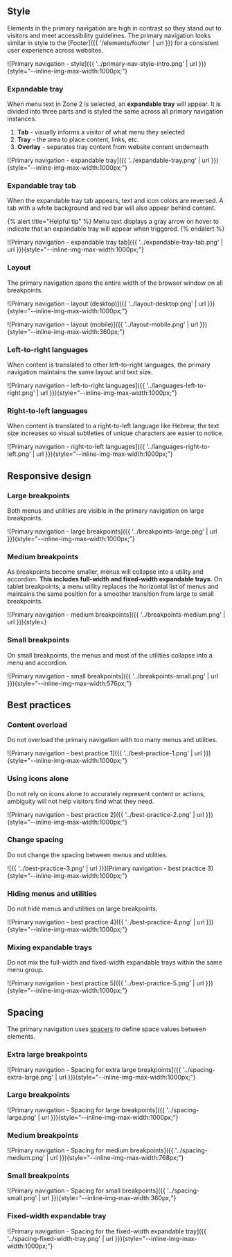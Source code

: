 
## Style

  Elements in the primary navigation are high in contrast so they stand out to 
  visitors and meet accessibility guidelines. The primary navigation looks 
  similar in style to the [Footer]({{ '/elements/footer' | url }}) for a 
  consistent user experience across websites.

  ![Primary navigation - style]({{ '../primary-nav-style-intro.png' | url 
  }}){style="--inline-img-max-width:1000px;"}

### Expandable tray

  When menu text in Zone 2 is selected, an **expandable tray** will appear. 
  It is divided into three parts and is styled the same across all primary 
  navigation instances.

  1. **Tab** - visually informs a visitor of what menu they selected
  1. **Tray** - the area to place content, links, etc.
  1. **Overlay** - separates tray content from website content underneath

  ![Primary navigation - expandable tray]({{ '../expandable-tray.png' | url 
  }}){style="--inline-img-max-width:1000px;"}

### Expandable tray tab

  When the expandable tray tab appears, text and icon colors are reversed. A tab 
  with a white background and red bar will also appear behind content.

  {% alert title="Helpful tip" %}
  Menu text displays a gray arrow on hover to indicate that an expandable tray 
  will appear when triggered.
  {% endalert %}

  ![Primary navigation - expandable tray tab]({{ '../expandable-tray-tab.png' | 
  url }}){style="--inline-img-max-width:1000px;"}

### Layout

  The primary navigation spans the entire width of the browser window on all 
  breakpoints.

  ![Primary navigation - layout (desktop)]({{ '../layout-desktop.png' | url 
  }}){style="--inline-img-max-width:1000px;"}

  ![Primary navigation - layout (mobile)]({{ '../layout-mobile.png' | url 
  }}){style="--inline-img-max-width:360px;"}

### Left-to-right languages

  When content is translated to other left-to-right languages, the primary 
  navigation maintains the same layout and text size.

  ![Primary navigation - left-to-right languages]({{ 
  '../languages-left-to-right.png' | url 
  }}){style="--inline-img-max-width:1000px;"}

### Right-to-left languages

  When content is translated to a right-to-left language like Hebrew, the text 
  size increases so visual subtleties of unique characters are easier to notice.

  ![Primary navigation - right-to-left languages]({{ 
  '../languages-right-to-left.png' | url 
  }}){style="--inline-img-max-width:1000px;"}


## Responsive design

### Large breakpoints

  Both menus and utilities are visible in the primary navigation on large 
  breakpoints.

  ![Primary navigation - large breakpoints]({{ '../breakpoints-large.png' | url 
  }}){style="--inline-img-max-width:1000px;"}

### Medium breakpoints

  As breakpoints become smaller, menus will collapse into a utility and 
  accordion. **This includes full-width and fixed-width expandable 
  trays.** On tablet breakpoints, a menu utility replaces the horizontal 
  list of menus and maintains the same position for a smoother transition from 
  large to small breakpoints.

  ![Primary navigation - medium breakpoints]({{ '../breakpoints-medium.png' | url 
  }}){style=}

### Small breakpoints

  On small breakpoints, the menus and most of the utilities collapse into a menu 
  and accordion.

  ![Primary navigation - small breakpoints]({{ '../breakpoints-small.png' | url 
  }}){style="--inline-img-max-width:576px;"}


## Best practices

### Content overload

  Do not overload the primary navigation with too many menus and utilities.

  ![Primary navigation - best practice 1]({{ '../best-practice-1.png' | url 
  }}){style="--inline-img-max-width:1000px;"}

### Using icons alone

  Do not rely on icons alone to accurately represent content or actions, 
  ambiguity will not help visitors find what they need.

  ![Primary navigation - best practice 2]({{ '../best-practice-2.png' | url 
  }}){style="--inline-img-max-width:1000px;"}

### Change spacing

  Do not change the spacing between menus and utilities.

  ![{{ '../best-practice-3.png' | url }}](Primary navigation - best practice 
  3){style="--inline-img-max-width:1000px;"}

### Hiding menus and utilities

  Do not hide menus and utilities on large breakpoints.

  ![Primary navigation - best practice 4]({{ '../best-practice-4.png' | url 
  }}){style="--inline-img-max-width:1000px;"}

### Mixing expandable trays

  Do not mix the full-width and fixed-width expandable trays within the same 
  menu group.

  ![Primary navigation - best practice 5]({{ '../best-practice-5.png' | url 
  }}){style="--inline-img-max-width:1000px;"}



## Spacing

  The primary navigation uses [spacers]({{'/foundations/spacing'|url}}) to define space values 
  between elements.

### Extra large breakpoints

  ![Primary navigation - Spacing for extra large breakpoints]({{ 
  '../spacing-extra-large.png' | url }}){style="--inline-img-max-width:1000px;"}

### Large breakpoints

  ![Primary navigation - Spacing for large breakpoints]({{ '../spacing-large.png' 
  | url }}){style="--inline-img-max-width:1000px;"}

### Medium breakpoints

  ![Primary navigation - Spacing for medium breakpoints]({{ 
  '../spacing-medium.png' | url }}){style="--inline-img-max-width:768px;"}

### Small breakpoints

  ![Primary navigation - Spacing for small breakpoints]({{ '../spacing-small.png' 
  | url }}){style="--inline-img-max-width:360px;"}

### Fixed-width expandable tray

  ![Primary navigation - Spacing for the fixed-width expandable tray]({{ 
  '../spacing-fixed-width-tray.png' | url 
  }}){style="--inline-img-max-width:1000px;"}


